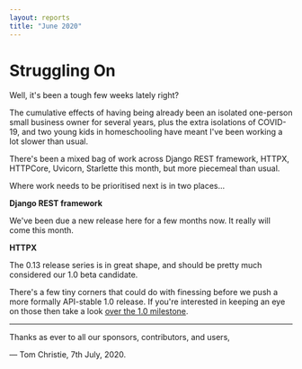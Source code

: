 ```yaml
---
layout: reports
title: "June 2020"
---
```


# Struggling On

Well, it's been a tough few weeks lately right?

The cumulative effects of having being already been an isolated one-person small business owner for several years, plus the extra isolations of COVID-19, and two young kids in homeschooling have meant I've been working a lot slower than usual.

There's been a mixed bag of work across Django REST framework, HTTPX, HTTPCore, Uvicorn, Starlette this month, but more piecemeal than usual.

Where work needs to be prioritised next is in two places...

**Django REST framework**

We've been due a new release here for a few months now. It really will come this month.

**HTTPX**

The 0.13 release series is in great shape, and should be pretty much considered our 1.0 beta candidate.

There's a few tiny corners that could do with finessing before we push a more formally API-stable 1.0 release.
If you're interested in keeping an eye on those then take a look [over the 1.0 milestone](https://github.com/encode/httpx/milestone/1).

---

Thanks as ever to all our sponsors, contributors, and users,

&mdash; Tom Christie, 7th July, 2020.
